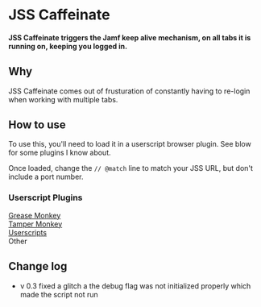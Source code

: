 # JSS Caffeinate
#### JSS Caffeinate triggers the Jamf keep alive mechanism, on all tabs it is running on, keeping you logged in.

## Why
JSS Caffeinate comes out of frusturation of constantly having to re-login when working with multiple tabs.

## How to use
To use this, you'll need to load it in a userscript browser plugin.  See blow for some plugins I know about.

Once loaded, change the `// @match` line to match your JSS URL, but don't include a port number.

### Userscript Plugins
[Grease Monkey](https://addons.mozilla.org/en-US/firefox/addon/greasemonkey/)<br>
[Tamper Monkey](https://www.tampermonkey.net)<br> 
[Userscripts](https://apps.apple.com/us/app/userscripts)<br>
Other

## Change log
* v 0.3 fixed a glitch a the debug flag was not initialized properly which made the script not run
